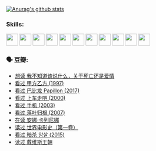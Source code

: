 
[![Anurag's github stats](https://github-readme-stats.vercel.app/api?username=w940853815)](https://github.com/anuraghazra/github-readme-stats)

### Skills:

<code><img height="32" src="https://cdn.jsdelivr.net/npm/simple-icons@v5/icons/python.svg"></code>
<code><img height="32" src="https://cdn.jsdelivr.net/npm/simple-icons@v5/icons/javascript.svg"></code>
<code><img height="32" src="https://cdn.jsdelivr.net/npm/simple-icons@v5/icons/django.svg"></code>
<code><img height="32" src="https://cdn.jsdelivr.net/npm/simple-icons@v5/icons/flask.svg"></code>
<code><img height="32" src="https://cdn.jsdelivr.net/npm/simple-icons@v5/icons/vuetify.svg"></code>
<code><img height="32" src="https://cdn.jsdelivr.net/npm/simple-icons@v5/icons/git.svg"></code>
<code><img height="32" src="https://cdn.jsdelivr.net/npm/simple-icons@v5/icons/docker.svg"></code>
<code><img height="32" src="https://cdn.jsdelivr.net/npm/simple-icons@v5/icons/postgresql.svg"></code>
<code><img height="32" src="https://cdn.jsdelivr.net/npm/simple-icons@v5/icons/elasticsearch.svg"></code>
<code><img height="32" src="https://cdn.jsdelivr.net/npm/simple-icons@v5/icons/macos.svg"></code>
<code><img height="32" src="https://cdn.jsdelivr.net/npm/simple-icons@v5/icons/linux.svg"></code>

### 🗣 豆瓣:

<!-- DOUBAN-ACTIVITIES:START -->
- [想读 我不知道该说什么，关于死亡还是爱情](https://www.douban.com/people/136069238/status/3653363833/?_i=37410905)
- [看过 甲方乙方‎ (1997)](https://www.douban.com/people/136069238/status/3651577723/?_i=37410905)
- [看过 巴比龙 Papillon‎ (2017)](https://www.douban.com/people/136069238/status/3645198699/?_i=37410905)
- [看过 上车走吧‎ (2000)](https://www.douban.com/people/136069238/status/3637719305/?_i=37410905)
- [看过 手机‎ (2003)](https://www.douban.com/people/136069238/status/3637051304/?_i=37410905)
- [看过 落叶归根‎ (2007)](https://www.douban.com/people/136069238/status/3630316395/?_i=37410905)
- [在读 安娜·卡列尼娜](https://www.douban.com/people/136069238/status/3625420280/?_i=37410905)
- [读过 世界电影史（第一卷）](https://www.douban.com/people/136069238/status/3625419209/?_i=37410905)
- [看过 暗杀 암살‎ (2015)](https://www.douban.com/people/136069238/status/3621839871/?_i=37410905)
- [读过 戴维斯王朝](https://www.douban.com/people/136069238/status/3617163595/?_i=37410905)
<!-- DOUBAN-ACTIVITIES:END -->
<!--
**w940853815/w940853815** is a ✨ _special_ ✨ repository because its `README.md` (this file) appears on your GitHub profile.

Here are some ideas to get you started:

- 🔭 I’m currently working on ...
- 🌱 I’m currently learning ...
- 👯 I’m looking to collaborate on ...
- 🤔 I’m looking for help with ...
- 💬 Ask me about ...
- 📫 How to reach me: ...
- 😄 Pronouns: ...
- ⚡ Fun fact: ...
-->

